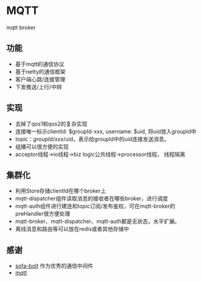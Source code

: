 # MQTT
mqtt broker

## 功能
- 基于mqtt的通信协议
- 基于netty的通信框架
- 客户端心跳/连接管理
- 下发推送/上行/中转

## 实现
- 去掉了qos1和qos2的复杂实现
- 连接唯一标示clientId:  $groupId-xxx, username: $uid, 将uid放入groupId中
- topic：$groupId/xxx/$uid，表示给groupId中的uid连接发送消息。
- 组播可以很方便的实现
- acceptor线程->io线程->biz logic公共线程->processor线程， 线程隔离

## 集群化
- 利用Store存储clientId在哪个broker上
- mqtt-dispatcher组件读取消息的接收者在哪些broker，进行调度
- mqtt-auth组件进行建连和topic订阅/发布鉴权，可在mqtt-broker的preHandler很方便处理
- mqtt-broker、mqtt-dispatcher、mqtt-auth都是无状态，水平扩展。
- 离线消息和路由等可以放在redis或者其他存储中

## 感谢
- [sofa-bolt](https://github.com/alipay/sofa-bolt) 作为优秀的通信中间件
- [mqtt](http://docs.oasis-open.org/mqtt/mqtt/v3.1.1/os/mqtt-v3.1.1-os.pdf)
